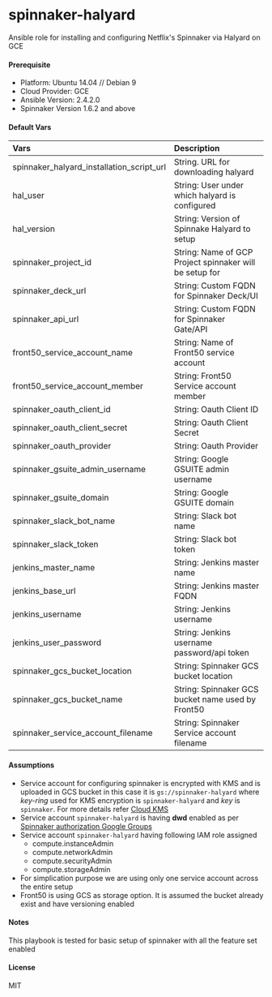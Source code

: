 # spinnaker-halyard
Ansible role for installing and configuring Netflix's Spinnaker via Halyard on GCE

#### Prerequisite

- Platform: Ubuntu 14.04 // Debian 9
- Cloud Provider: GCE
- Ansible Version: 2.4.2.0
- Spinnaker Version  1.6.2 and above

#### Default Vars

| Vars                                     | Description                              |
| :--------------------------------------- | :--------------------------------------- |
| spinnaker_halyard_installation_script_url | String. URL for downloading halyard      |
| hal_user                                 | String: User under which halyard is configured |
| hal_version                              | String: Version of Spinnake Halyard to setup |
| spinnaker_project_id                     | String: Name of GCP Project spinnaker will be setup for |
| spinnaker_deck_url                       | String: Custom FQDN for Spinnaker Deck/UI |
| spinnaker_api_url                        | String: Custom FQDN for Spinnaker Gate/API |
| front50_service_account_name             | String: Name of Front50 service account  |
| front50_service_account_member           | String: Front50 Service account member   |
| spinnaker_oauth_client_id                | String: Oauth Client ID                  |
| spinnaker_oauth_client_secret            | String: Oauth Client Secret              |
| spinnaker_oauth_provider                 | String: Oauth Provider                   |
| spinnaker_gsuite_admin_username          | String: Google GSUITE admin username     |
| spinnaker_gsuite_domain                  | String: Google GSUITE domain             |
| spinnaker_slack_bot_name                 | String: Slack bot name                   |
| spinnaker_slack_token                    | String: Slack bot token                  |
| jenkins_master_name                      | String: Jenkins master name              |
| jenkins_base_url                         | String: Jenkins master FQDN              |
| jenkins_username                         | String: Jenkins username                 |
| jenkins_user_password                    | String: Jenkins username password/api token |
| spinnaker_gcs_bucket_location            | String: Spinnaker GCS bucket location    |
| spinnaker_gcs_bucket_name                | String: Spinnaker GCS bucket name used by Front50 |
| spinnaker_service_account_filename       | String: Spinnaker Service account filename |



#### Assumptions

- Service account for configuring spinnaker is encrypted with KMS and is uploaded in GCS bucket in this case it is `gs://spinnaker-halyard` where *key-ring* used for KMS encryption is `spinnaker-halyard` and *key* is `spinnaker`. For more details refer [Cloud KMS](https://cloud.google.com/kms/docs/encrypt-decrypt)
- Service account `spinnaker-halyard` is having **dwd** enabled as per [Spinnaker authorization Google Groups](https://www.spinnaker.io/setup/security/authorization/google-groups/)
- Service account `spinnaker-halyard` having following IAM role assigned 
  - compute.instanceAdmin
  - compute.networkAdmin
  - compute.securityAdmin
  - compute.storageAdmin
- For simplication purpose we are using only one service account across the entire setup
- Front50 is using GCS as storage option. It is assumed the bucket already exist and have versioning enabled

#### Notes

This playbook is tested for basic setup of spinnaker with all the feature set enabled

#### License

MIT


